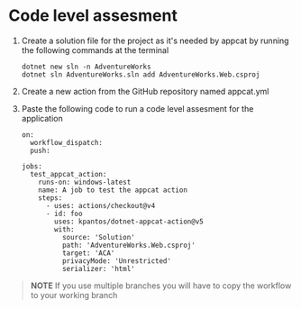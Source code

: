 # Code level assesment
1. Create a solution file for the project as it's needed by appcat by running the following commands at the terminal
    ```
    dotnet new sln -n AdventureWorks
    dotnet sln AdventureWorks.sln add AdventureWorks.Web.csproj
    ```
2. Create a new action from the GitHub repository named appcat.yml
2. Paste the following code to run a code level assesment for the application

    ```
    on:
      workflow_dispatch:
      push:
      
    jobs:
      test_appcat_action:
        runs-on: windows-latest
        name: A job to test the appcat action
        steps:
          - uses: actions/checkout@v4
          - id: foo
            uses: kpantos/dotnet-appcat-action@v5
            with:
              source: 'Solution'
              path: 'AdventureWorks.Web.csproj'
              target: 'ACA'
              privacyMode: 'Unrestricted'
              serializer: 'html'
    ```
  >**NOTE** If you use multiple branches you will have to copy the workflow to your working branch
